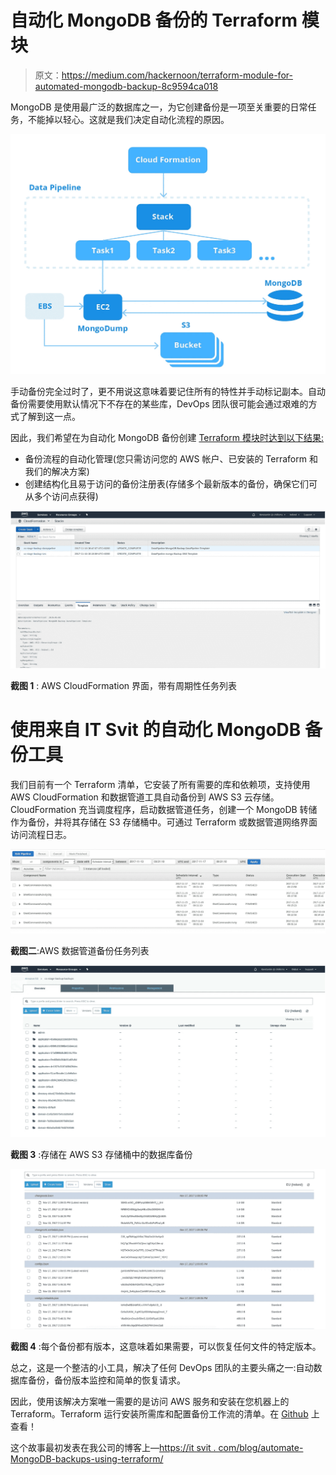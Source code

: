 # 自动化 MongoDB 备份的 Terraform 模块

> 原文：<https://medium.com/hackernoon/terraform-module-for-automated-mongodb-backup-8c9594ca018>

MongoDB 是使用最广泛的数据库之一，为它创建备份是一项至关重要的日常任务，不能掉以轻心。这就是我们决定自动化流程的原因。

![](img/b73cd5f32ca10c7f08a6fd41dfdf998c.png)

手动备份完全过时了，更不用说这意味着要记住所有的特性并手动标记副本。自动备份需要使用默认情况下不存在的某些库，DevOps 团队很可能会通过艰难的方式了解到这一点。

因此，我们希望在为自动化 MongoDB 备份创建 [Terraform 模块时达到以下结果:](https://github.com/ITSvitCo/terraform-aws-mongo-backup)

*   备份流程的自动化管理(您只需访问您的 AWS 帐户、已安装的 Terraform 和我们的解决方案)
*   创建结构化且易于访问的备份注册表(存储多个最新版本的备份，确保它们可从多个访问点获得)

![](img/160aecde76e280f496588d473cbd82bf.png)

**截图 1** : AWS CloudFormation 界面，带有周期性任务列表

# 使用来自 IT Svit 的自动化 MongoDB 备份工具

我们目前有一个 Terraform 清单，它安装了所有需要的库和依赖项，支持使用 AWS CloudFormation 和数据管道工具自动备份到 AWS S3 云存储。CloudFormation 充当调度程序，启动数据管道任务，创建一个 MongoDB 转储作为备份，并将其存储在 S3 存储桶中。可通过 Terraform 或数据管道网络界面访问流程日志。

![](img/004e24eb0bc9122293fbf683419fb377.png)

**截图二**:AWS 数据管道备份任务列表

![](img/394fd907dacbdc328d092a9fba28ffb1.png)

**截图 3** :存储在 AWS S3 存储桶中的数据库备份

![](img/8df07a652ce06225d45ac68251bd0149.png)

**截图 4** :每个备份都有版本，这意味着如果需要，可以恢复任何文件的特定版本。

总之，这是一个整洁的小工具，解决了任何 DevOps 团队的主要头痛之一:自动数据库备份，备份版本监控和简单的恢复请求。

因此，使用该解决方案唯一需要的是访问 AWS 服务和安装在您机器上的 Terraform。Terraform 运行安装所需库和配置备份工作流的清单。在 [Github](https://github.com/ITSvitCo/terraform-aws-mongo-backup) 上查看！

这个故事最初发表在我公司的博客上—[https://it svit . com/blog/automate-MongoDB-backups-using-terraform/](https://itsvit.com/blog/automate-mongodb-backups-using-terraform/)